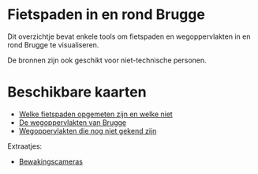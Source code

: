 # Fietspaden in en rond Brugge

Dit overzichtje bevat enkele tools om fietspaden en wegoppervlakten in en rond Brugge te visualiseren.

De bronnen zijn ook geschikt voor niet-technische personen.

# Beschikbare kaarten

- [Welke fietspaden opgemeten zijn en welke niet](https://overpass-turbo.eu/map.html?Q=%0A%2F*%20This%20query%20loads%20all%20cycleways%20and%20related%0ACycleways%20for%20which%20a%20width%20is%20known%2C%20are%20shown%20in%20green%0ACycleways%20for%20which%20no%20width%20is%20known%2C%20are%20shown%20in%20red%0A*%2F%20%0A%0A%5Bout%3Ajson%5D%5Btimeout%3A25%5D%3B%0A(%0A%20%20way%5B%22highway%22%3D%22cycleway%22%5D(51.124428238399496%2C2.981414794921875%2C51.32417568066263%2C3.4414672851562496)%3B%0A%20%20way%5B%22cycleway%3Aleft%22%5D(51.124428238399496%2C2.981414794921875%2C51.32417568066263%2C3.4414672851562496)%3B%0A%20%20way%5B%22cycleway%3Aright%22%5D(51.124428238399496%2C2.981414794921875%2C51.32417568066263%2C3.4414672851562496)%3B%0A%20%20way%5B%22cycleway%22%5D%5B%22cycleway%22!%3D%22no%22%5D%5B%22cycleway%22!%3D%22opposite%22%5D(51.124428238399496%2C2.981414794921875%2C51.32417568066263%2C3.4414672851562496)%3B%0A)%3B%0Aout%20body%3B%0A%3E%3B%0Aout%20skel%20qt%3B%0A%0A%0A%0A%0A%0A%0A%0A%0A%0A%0A%0A%0A%0A%0A%0A%0A%0A%0A%0A%7B%7Bstyle%3A%20%0Anode%2C%20way%2C%20area%0A%7B%20color%3Ared%3B%20fill-color%3Ared%3B%20%7D%0A%0Away%5Bwidth%5D%5Bhighway%3Dcycleway%5D%0A%7B%20color%3Agreen%3B%20fill-color%3Agreen%3B%20text%3A%20width%20%7D%0A%0Away%5Bcycleway%3Awidth%5D%0A%7B%20color%3Agreen%3B%20fill-color%3Agreen%3B%20text%3A%20cycleway%3Awidth%20%7D%0A%0Away%5Bcycleway%3Aleft%3Awidth%5D%0A%7B%20color%3Agreen%3B%20fill-color%3Agreen%3B%20text%3A%20cycleway%3Aleft%3Awidth%20%7D%0A%0Away%5Bcycleway%3Aright%3Awidth%5D%0A%7B%20color%3Agreen%3B%20fill-color%3Agreen%3B%20text%3A%20cycleway%3Aright%3Awidth%20%7D%0A%0A%0A%20%7D%7D)
- [De wegoppervlakten van Brugge](https://overpass-turbo.eu/map.html?Q=%2F*%0AThis%20overpass%20query%20loads%20all%20highways%20for%20which%20a%20surface%20tag%20is%20present.%0A%0ADepending%20on%20the%20surface%2C%20another%20color%20is%20used%20to%20render.%0A%0A*%2F%0A%0A%5Bout%3Ajson%5D%3B%0A%0A(%0A%20%20way%5Bsurface%5D(51.145540458556084%2C2.9934310913085933%2C51.345196463050826%2C3.4534835815429688)%3B%0A%20%20node%5Bsurface%5D(51.145540458556084%2C2.9934310913085933%2C51.345196463050826%2C3.4534835815429688)%3B%0A%20%20relation%5Bsurface%5D(51.145540458556084%2C2.9934310913085933%2C51.345196463050826%2C3.4534835815429688)%3B%0A)%3B%0Aout%20body%3B%0A%3E%3B%0Aout%20skel%20qt%3B%0A%0A%0A%0A%0A%0A%0A%0A%0A%0A%0A%0A%0A%0A%0A%0A%0A%0A%0A%0A%0A%0A%0A%0A%0A%0A%0A%0A%7B%7Bstyle%3A%20%0Anode%2C%20way%2C%20area%0A%7B%20color%3Ablue%3B%20fill-color%3Ablue%3B%20%7D%0A%0Away%5Bsurface%3Dsett%5D%5Bsett%3Apattern%3Dbogen%5D%0A%7B%20color%3Abrown%3B%20fill-color%3Abrown%3B%20dashes%3A%204%2C8%7D%0A%0Away%5Bsurface%3Dsett%5D%2Cway%5Bsurface%3Dwood%5D%0A%7B%20color%3Abrown%3B%20fill-color%3Abrown%3B%20%7D%0A%0A%0Away%5Bsurface%3Dasphalt%5D%0A%7B%20color%3Ablack%3B%20fill-color%3Ablack%20%7D%0A%0Away%5Bsurface%3Dconcrete%5D%2Cway%5Bsurface%3Dconcrete%3Aplates%5D%0A%7B%20color%3Agrey%3B%20fill-color%3Agrey%20%7D%0A%0Away%5Bsurface%3Dpaving_stones%5D%2Cway%5Bsurface%3Dpaving_stones%3A20%5D%2Cway%5Bsurface%3Dpaving_stones%3A30%5D%0A%7B%20color%3Apink%3B%20fill-color%3Apink%20%7D%0A%0Away%5Bsurface%3Dcobblestone%5D%2Cway%5Bsurface%3Dpaved%5D%2Cway%5Bsurface%3Dunpaved%5D%0A%7B%20color%3Ared%3B%20fill-color%3Ared%20%7D%0A%0Away%5Bsurface%3Dcompacted%5D%0A%7B%20color%3Ayellow%3B%20fill-color%3Ayellow%20%7D%0A%0A%20%7D%7D)
- [Wegoppervlakten die nog niet gekend zijn](https://overpass-turbo.eu/map.html?Q=%2F*%0ARenders%20all%20stuff%20that%20has%20no%20surface%20tag%20yet%20(and%20for%20which%20this%20tag%20is%20somewhat%20usefull)%0A*%2F%0A%0A%2F*%0AThis%20has%20been%20generated%20by%20the%20overpass-turbo%20wizard.%0AThe%20original%20search%20was%3A%0A%E2%80%9Chighway%3D*%20%26%26%20highway!%3Dstreet_lamp%20%26%26%20surface!%3D*%20%26%26%20highway!%3Dcrossing%20%26%26%20highway!%3Dtraffic_signals%20%7C%7C%20surface%3Dpaved%20%7C%7C%20surface%3Dunpaved%E2%80%9D%0A*%2F%0A%5Bout%3Ajson%5D%5Btimeout%3A25%5D%3B%0A%2F%2F%20gather%20results%0A(%0A%20%20%2F%2F%20query%20part%20for%3A%20%E2%80%9Chighway%3D*%20and%20highway!%3Dstreet_lamp%20and%20surface!%3D*%20and%20highway!%3Dcrossing%20and%20highway!%3Dtraffic_signals%E2%80%9D%0A%20%20node%5B%22highway%22%5D%5B%22highway%22!%3D%22street_lamp%22%5D%5B%22surface%22!~%22.*%22%5D%5B%22highway%22!%3D%22crossing%22%5D%5B%22highway%22!%3D%22traffic_signals%22%5D(51.186875196803314%2C3.1726455688476562%2C51.23682566265585%2C3.28765869140625)%3B%0A%20%20way%5B%22highway%22%5D%5B%22highway%22!%3D%22street_lamp%22%5D%5B%22surface%22!~%22.*%22%5D%5B%22highway%22!%3D%22crossing%22%5D%5B%22highway%22!%3D%22traffic_signals%22%5D(51.186875196803314%2C3.1726455688476562%2C51.23682566265585%2C3.28765869140625)%3B%0A%20%20relation%5B%22highway%22%5D%5B%22highway%22!%3D%22street_lamp%22%5D%5B%22surface%22!~%22.*%22%5D%5B%22highway%22!%3D%22crossing%22%5D%5B%22highway%22!%3D%22traffic_signals%22%5D(51.186875196803314%2C3.1726455688476562%2C51.23682566265585%2C3.28765869140625)%3B%0A%20%20%2F%2F%20query%20part%20for%3A%20%E2%80%9Csurface%3Dpaved%E2%80%9D%0A%20%20node%5B%22surface%22%3D%22paved%22%5D(51.186875196803314%2C3.1726455688476562%2C51.23682566265585%2C3.28765869140625)%3B%0A%20%20way%5B%22surface%22%3D%22paved%22%5D(51.186875196803314%2C3.1726455688476562%2C51.23682566265585%2C3.28765869140625)%3B%0A%20%20relation%5B%22surface%22%3D%22paved%22%5D(51.186875196803314%2C3.1726455688476562%2C51.23682566265585%2C3.28765869140625)%3B%0A%20%20%2F%2F%20query%20part%20for%3A%20%E2%80%9Csurface%3Dunpaved%E2%80%9D%0A%20%20node%5B%22surface%22%3D%22unpaved%22%5D(51.186875196803314%2C3.1726455688476562%2C51.23682566265585%2C3.28765869140625)%3B%0A%20%20way%5B%22surface%22%3D%22unpaved%22%5D(51.186875196803314%2C3.1726455688476562%2C51.23682566265585%2C3.28765869140625)%3B%0A%20%20relation%5B%22surface%22%3D%22unpaved%22%5D(51.186875196803314%2C3.1726455688476562%2C51.23682566265585%2C3.28765869140625)%3B%0A)%3B%0A%2F%2F%20print%20results%0Aout%20body%3B%0A%3E%3B%0Aout%20skel%20qt%3B%0A%0A%0A%0A%0A%0A%0A)

Extraatjes:
- [Bewakingscameras](https://kamba4.crux.uberspace.de/?lat=51.2085526&lon=3.226772&zoom=14)

